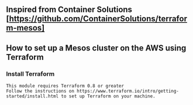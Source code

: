 ## Inspired from Container Solutions [https://github.com/ContainerSolutions/terraform-mesos]


## How to set up a Mesos cluster on the AWS using Terraform

### Install Terraform

    This module requires Terraform 0.8 or greater
    Follow the instructions on https://www.terraform.io/intro/getting-started/install.html to set up Terraform on your machine.


